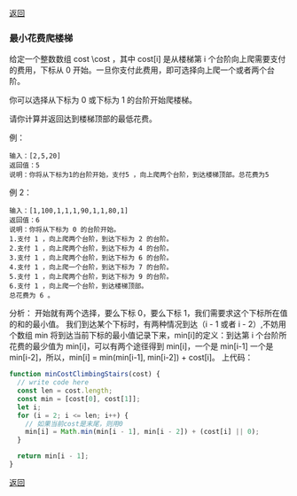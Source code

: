[返回](./#/algorithm/)

### 最小花费爬楼梯

给定一个整数数组 cost \cost ，其中 cost[i] 是从楼梯第 i 个台阶向上爬需要支付的费用，下标从 0 开始。一旦你支付此费用，即可选择向上爬一个或者两个台阶。

你可以选择从下标为 0 或下标为 1 的台阶开始爬楼梯。

请你计算并返回达到楼梯顶部的最低花费。

例：

```
输入：[2,5,20]
返回值：5
说明：你将从下标为1的台阶开始，支付5 ，向上爬两个台阶，到达楼梯顶部。总花费为5
```

例 2：

```
输入：[1,100,1,1,1,90,1,1,80,1]
返回值：6
说明：你将从下标为 0 的台阶开始。
1.支付 1 ，向上爬两个台阶，到达下标为 2 的台阶。
2.支付 1 ，向上爬两个台阶，到达下标为 4 的台阶。
3.支付 1 ，向上爬两个台阶，到达下标为 6 的台阶。
4.支付 1 ，向上爬一个台阶，到达下标为 7 的台阶。
5.支付 1 ，向上爬两个台阶，到达下标为 9 的台阶。
6.支付 1 ，向上爬一个台阶，到达楼梯顶部。
总花费为 6 。
```

分析：
开始就有两个选择，要么下标 0，要么下标 1，我们需要求这个下标所在值的和的最小值。
我们到达某个下标时，有两种情况到达（i - 1 或者 i - 2）,不妨用个数组 min 将到达当前下标的最小值记录下来，min[i]的定义：到达第 i 个台阶所花费的最少值为 min[i]，可以有两个途径得到 min[i]，一个是 min[i-1] 一个是 min[i-2]，所以，min[i] = min(min[i-1], min[i-2]) + cost[i]。
上代码：

```javascript
function minCostClimbingStairs(cost) {
  // write code here
  const len = cost.length;
  const min = [cost[0], cost[1]];
  let i;
  for (i = 2; i <= len; i++) {
    // 如果当前cost是末尾，则用0
    min[i] = Math.min(min[i - 1], min[i - 2]) + (cost[i] || 0);
  }

  return min[i - 1];
}
```

[返回](./#/algorithm/)
